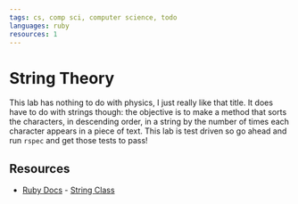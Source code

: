 ```yaml
---
tags: cs, comp sci, computer science, todo
languages: ruby
resources: 1
---
```

# String Theory

This lab has nothing to do with physics, I just really like that title. It does have to do with strings though: the objective is to make a method that sorts the characters, in descending order, in a string by the number of times each character appears in a piece of text. This lab is test driven so go ahead and run `rspec` and get those tests to pass!


## Resources
* [Ruby Docs](http://www.ruby-doc.org/) - [String Class](http://www.ruby-doc.org/core-2.1.2/String.html)
